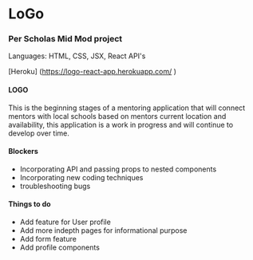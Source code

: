 # LoGo

### Per Scholas Mid Mod project

Languages: HTML, CSS, JSX, React API's

[Heroku] (https://logo-react-app.herokuapp.com/ )

#### LOGO
This is the beginning stages of a mentoring application that will connect mentors with local schools based on mentors current location and availability, this application is a work in progress and will continue to develop over time.


#### Blockers
- Incorporating API and passing props to nested components
- Incorporating new coding techniques
- troubleshooting bugs


#### Things to do
- Add feature for User profile
- Add more indepth pages for informational purpose
- Add form feature
- Add profile components
